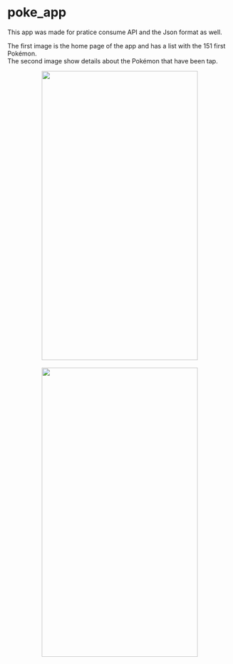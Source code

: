 # poke_app
This app was made for pratice consume API and the Json format as well.

The first image is the home page of the app and has a list with the 151 first Pokémon.
<br>
The second image show details about the Pokémon that have been tap.

<div align="center">
<img src="https://user-images.githubusercontent.com/73727609/175563179-99c01013-b270-437a-a205-f21d41d70655.png" width="350px" height ="650" />
</div>
<br>
<div align="center">
<img src="https://user-images.githubusercontent.com/73727609/175563725-77d1c0e5-f812-4cd3-a310-a7b388dbd0bb.png" width="350px" height ="650" />
</div>
